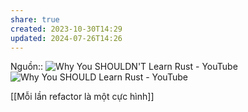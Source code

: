 ```yaml
---
share: true
created: 2023-10-30T14:29
updated: 2024-07-26T14:26
---
```

Nguồn:: ![Why You SHOULDN'T Learn Rust - YouTube](https://youtu.be/kOFWIvNowXo?si=sdHbK6t97OiMDpxb)
![Why You SHOULD Learn Rust - YouTube](https://youtu.be/h-hdFwze-0U?si=3HP3HIMmQDJnA9T4)

[[Mỗi lần refactor là một cực hình]]